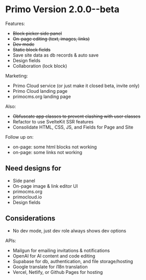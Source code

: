 # Primo Version 2.0.0--beta

Features: 
- ~~Block picker side panel~~
- ~~On-page editing (text, images, links)~~
- ~~Dev mode~~
- ~~Static block fields~~
- Save site data as db records & auto save
- Design fields
- Collaboration (lock block)

Marketing: 
- Primo Cloud service (or just make it closed beta, invite only)
- Primo Cloud landing page
- primocms.org landing page

Also: 
- ~~Obfuscate app classes to prevent clashing with user classes~~
- Refactor to use SvelteKit SSR features
- Consolidate HTML, CSS, JS, and Fields for Page and Site

Follow up on:
- on-page: some html blocks not working
- on-page: some links not working

## Need designs for
- Side panel
- On-page image & link editor UI
- primocms.org
- primocloud.io
- Design fields

## Considerations
- No dev mode, just dev role always shows dev options

APIs: 
- Mailgun for emailing invitations & notifications
- OpenAI for AI content and code editing
- Supabase for db, authentication, and file storage/hosting
- Google translate for i18n translation
- Vercel, Netlify, or Github Pages for hosting
